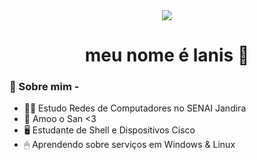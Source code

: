 <div align="center">
<img src= "https://br.pinterest.com/pin/100345897941680411/">
</div>

<h1 align="center"> meu nome é lanis 🌊 </h1>

### 🌺 Sobre mim - 
- 👩‍💻 Estudo Redes de Computadores no SENAI Jandira
- 💏 Amoo o San <3
- 🖥 Estudante de Shell e Dispositivos Cisco
- 🖱 Aprendendo sobre serviços em Windows & Linux 

<div align="center">
</div>

